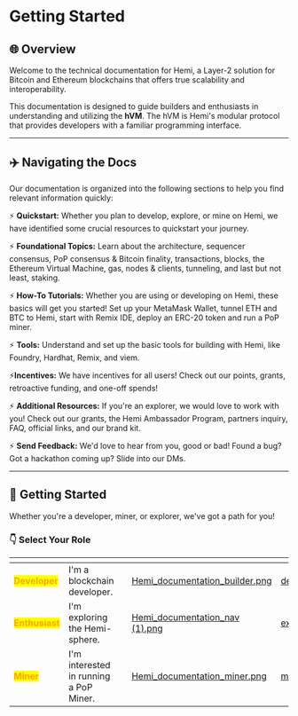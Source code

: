 # Getting Started

## 🌐 Overview

Welcome to the technical documentation for Hemi, a Layer-2 solution for Bitcoin and Ethereum blockchains that offers true scalability and interoperability.&#x20;

This documentation is designed to guide builders and enthusiasts in understanding and utilizing the **hVM**. The hVM is Hemi's modular protocol that provides developers with a familiar programming interface.

***

## ✈️ Navigating the Docs

Our documentation is organized into the following sections to help you find relevant information quickly:

⚡ **Quickstart:** Whether you plan to develop, explore, or mine on Hemi, we have identified some crucial resources to quickstart your journey.

⚡ **Foundational Topics:** Learn about the architecture, sequencer consensus, PoP consensus & Bitcoin finality, transactions, blocks, the Ethereum Virtual Machine, gas, nodes & clients, tunneling, and last but not least, staking.

⚡ **How-To Tutorials:** Whether you are using or developing on Hemi, these basics will get you started! Set up your MetaMask Wallet, tunnel ETH and BTC to Hemi, start with Remix IDE, deploy an ERC-20 token and run a PoP miner.

⚡ **Tools:** Understand and set up the basic tools for building with Hemi, like Foundry, Hardhat, Remix, and viem.

⚡**Incentives:** We have incentives for all users! Check out our points, grants, retroactive funding, and one-off spends!

⚡ **Additional Resources:** If you're an explorer, we would love to work with you! Check out our grants, the Hemi Ambassador Program, partners inquiry, FAQ, official links, and our brand kit.

⚡ **Send Feedback:** We'd love to hear from you, good or bad! Found a bug? Got a hackathon coming up? Slide into our DMs.

***

## 🏁 Getting Started

Whether you're a developer, miner, or explorer, we've got a path for you!&#x20;

### 👇 Select Your Role&#x20;

<table data-view="cards"><thead><tr><th></th><th></th><th></th><th data-hidden data-card-cover data-type="files"></th><th data-hidden data-card-target data-type="content-ref"></th></tr></thead><tbody><tr><td><mark style="color:orange;"><strong>Developer</strong></mark></td><td>I'm a blockchain developer.</td><td></td><td><a href="../../.gitbook/assets/Hemi_documentation_builder.png">Hemi_documentation_builder.png</a></td><td><a href="developers.md">developers.md</a></td></tr><tr><td><mark style="color:orange;"><strong>Enthusiast</strong></mark></td><td>I'm exploring the Hemi-sphere.</td><td></td><td><a href="../../.gitbook/assets/Hemi_documentation_nav (1).png">Hemi_documentation_nav (1).png</a></td><td><a href="explorers.md">explorers.md</a></td></tr><tr><td><mark style="color:orange;"><strong>Miner</strong></mark></td><td>I'm interested in running a PoP Miner.</td><td></td><td><a href="../../.gitbook/assets/Hemi_documentation_miner.png">Hemi_documentation_miner.png</a></td><td><a href="miners.md">miners.md</a></td></tr></tbody></table>

